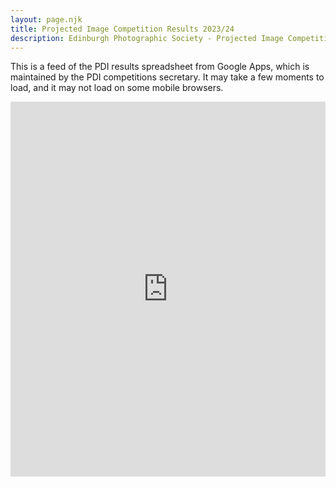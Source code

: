 ```yaml
---
layout: page.njk
title: Projected Image Competition Results 2023/24
description: Edinburgh Photographic Society - Projected Image Competition Results 2023/24
---
```


This is a feed of the PDI results spreadsheet from Google Apps, which is maintained by the PDI competitions secretary. It may take a few moments to load, and it may not load on some mobile browsers.&nbsp;

<iframe data-src="https://docs.google.com/spreadsheets/d/e/2PACX-1vRc-NvPQPMbt4sWn4_62Yg1u41KgYctV88QTnujl-d31a4sWeDls624YhZ9GpWdjLFu21kVMDZRbBXs/pubhtml?;single=false" width="100%" height="600" frameborder="0" scrolling="yes" src="https://docs.google.com/spreadsheets/d/e/2PACX-1vRc-NvPQPMbt4sWn4_62Yg1u41KgYctV88QTnujl-d31a4sWeDls624YhZ9GpWdjLFu21kVMDZRbBXs/pubhtml?;single=false" class=" lazyloaded" data-load-mode="1"></iframe>